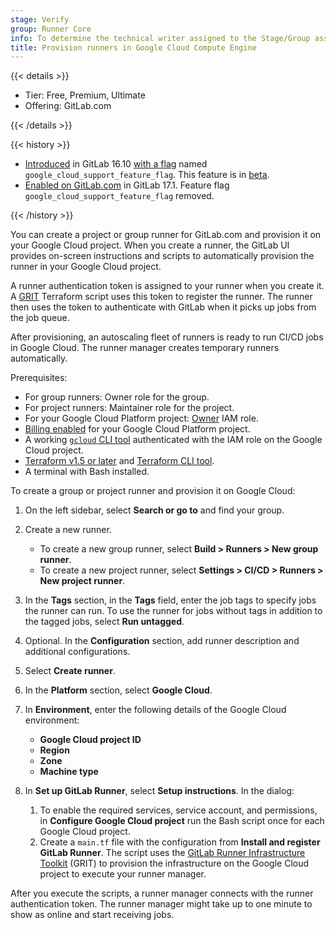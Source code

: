 ```yaml
---
stage: Verify
group: Runner Core
info: To determine the technical writer assigned to the Stage/Group associated with this page, see https://handbook.gitlab.com/handbook/product/ux/technical-writing/#assignments
title: Provision runners in Google Cloud Compute Engine
---
```


{{< details >}}

- Tier: Free, Premium, Ultimate
- Offering: GitLab.com

{{< /details >}}

{{< history >}}

- [Introduced](https://gitlab.com/gitlab-org/gitlab/-/issues/438316) in GitLab 16.10 [with a flag](../../administration/feature_flags/_index.md) named `google_cloud_support_feature_flag`. This feature is in [beta](../../policy/development_stages_support.md).
- [Enabled on GitLab.com](https://gitlab.com/gitlab-org/gitlab/-/merge_requests/150472) in GitLab 17.1. Feature flag `google_cloud_support_feature_flag` removed.

{{< /history >}}

You can create a project or group runner for GitLab.com and provision it on your Google Cloud project.
When you create a runner, the GitLab UI provides on-screen instructions and scripts to automatically provision the runner
in your Google Cloud project.

A runner authentication token is assigned to your runner when you create it. A [GRIT](https://gitlab.com/gitlab-org/ci-cd/runner-tools/grit) Terraform script uses this token to
register the runner. The runner then uses the token to authenticate with GitLab when it picks up jobs
from the job queue.

After provisioning, an autoscaling fleet of runners is ready to run CI/CD jobs in Google Cloud.
The runner manager creates temporary runners automatically.

Prerequisites:

- For group runners: Owner role for the group.
- For project runners: Maintainer role for the project.
- For your Google Cloud Platform project: [Owner](https://cloud.google.com/iam/docs/understanding-roles#owner) IAM role.
- [Billing enabled](https://cloud.google.com/billing/docs/how-to/verify-billing-enabled#confirm_billing_is_enabled_on_a_project)
  for your Google Cloud Platform project.
- A working [`gcloud` CLI tool](https://cloud.google.com/sdk/docs/install) authenticated with the
  IAM role on the Google Cloud project.
- [Terraform v1.5 or later](https://releases.hashicorp.com/terraform/1.5.7/) and [Terraform CLI tool](https://developer.hashicorp.com/terraform/install).
- A terminal with Bash installed.

To create a group or project runner and provision it on Google Cloud:

1. On the left sidebar, select **Search or go to** and find your group.
1. Create a new runner.
   - To create a new group runner, select **Build > Runners > New group runner**.
   - To create a new project runner, select **Settings > CI/CD > Runners > New project runner**.
1. In the **Tags** section, in the **Tags** field, enter the job tags to specify jobs the runner can run.
   To use the runner for jobs without tags in addition to the tagged jobs, select **Run untagged**.
1. Optional. In the **Configuration** section, add runner description and additional configurations.
1. Select **Create runner**.
1. In the **Platform** section, select **Google Cloud**.
1. In **Environment**, enter the following details of the Google Cloud environment:

   - **Google Cloud project ID**
   - **Region**
   - **Zone**
   - **Machine type**

1. In **Set up GitLab Runner**, select **Setup instructions**. In the dialog:

   1. To enable the required services, service account, and permissions, in **Configure Google Cloud project** run the Bash script once for each Google Cloud project.
   1. Create a `main.tf` file with the configuration from **Install and register GitLab Runner**.
      The script uses the [GitLab Runner Infrastructure Toolkit](https://gitlab.com/gitlab-org/ci-cd/runner-tools/grit/-/blob/main/docs/scenarios/google/linux/docker-autoscaler-default/index.md)
      (GRIT) to provision the infrastructure on the Google Cloud project to execute your runner manager.

After you execute the scripts, a runner manager connects with the runner authentication token. The runner manager might
take up to one minute to show as online and start receiving jobs.
